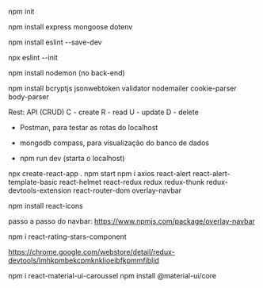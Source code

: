npm init

npm install express mongoose dotenv

npm install eslint --save-dev

npx eslint --init

npm install nodemon (no back-end)

npm install bcryptjs jsonwebtoken validator nodemailer cookie-parser body-parser

<!-- BACK END -->
Rest: API (CRUD)
C - create
R - read
U - update
D - delete

- Postman, para testar as rotas do localhost
- mongodb compass, para visualização do banco de dados

- npm run dev (starta o localhost)

<!-- FRONT END -->
npx create-react-app .
npm start
npm i axios react-alert react-alert-template-basic react-helmet react-redux redux redux-thunk redux-devtools-extension react-router-dom overlay-navbar

npm install react-icons

passo a passo do navbar:
https://www.npmjs.com/package/overlay-navbar

npm i react-rating-stars-component

<!-- extensão no chrome -->
https://chrome.google.com/webstore/detail/redux-devtools/lmhkpmbekcpmknklioeibfkpmmfibljd

<!-- carrossel -->
npm i react-material-ui-caroussel
npm install @material-ui/core
